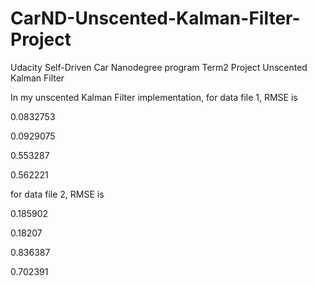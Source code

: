 # CarND-Unscented-Kalman-Filter-Project
Udacity Self-Driven Car Nanodegree program Term2 Project Unscented Kalman Filter

In my unscented Kalman Filter implementation, for data file 1, RMSE is 

0.0832753

0.0929075

0.553287

0.562221

for data file 2, RMSE is 

0.185902

0.18207

0.836387

0.702391


